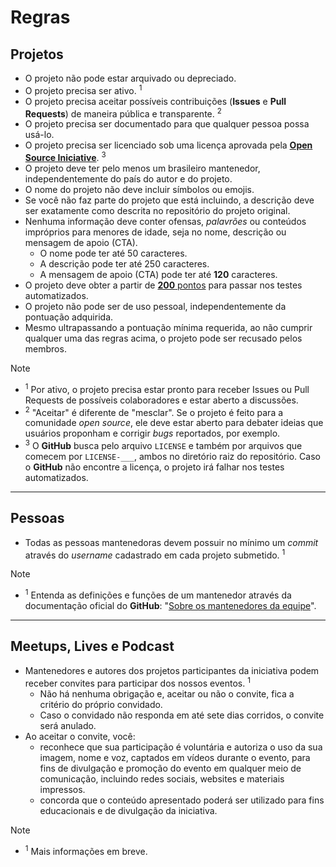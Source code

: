 # Regras

## Projetos

- O projeto não pode estar arquivado ou depreciado.
- O projeto precisa ser ativo. <sup>1</sup>
- O projeto precisa aceitar possíveis contribuições (**Issues** e **Pull Requests**) de maneira pública e transparente. <sup>2</sup>
- O projeto precisa ser documentado para que qualquer pessoa possa usá-lo.
- O projeto precisa ser licenciado sob uma licença aprovada pela [**Open Source Iniciative**](https://opensource.org/licenses). <sup>3</sup>
- O projeto deve ter pelo menos um brasileiro mantenedor, independentemente do país do autor e do projeto.
- O nome do projeto não deve incluir símbolos ou emojis.
- Se você não faz parte do projeto que está incluindo, a descrição deve ser exatamente como descrita no repositório do projeto original.
- Nenhuma informação deve conter ofensas, _palavrões_ ou conteúdos impróprios para menores de idade, seja no nome, descrição ou mensagem de apoio (CTA).
  - O nome pode ter até 50 caracteres.
  - A descrição pode ter até 250 caracteres.
  - A mensagem de apoio (CTA) pode ter até **120** caracteres.
- O projeto deve obter a partir de [**200** pontos](https://github.com/wellwelwel/awesomeyou/issues/4) para passar nos testes automatizados.
- O projeto não pode ser de uso pessoal, independentemente da pontuação adquirida.
- Mesmo ultrapassando a pontuação mínima requerida, ao não cumprir qualquer uma das regras acima, o projeto pode ser recusado pelos membros.

> [!NOTE]
>
> - <sup>1</sup> Por ativo, o projeto precisa estar pronto para receber Issues ou Pull Requests de possíveis colaboradores e estar aberto a discussões.
> - <sup>2</sup> "Aceitar" é diferente de "mesclar". Se o projeto é feito para a comunidade _open source_, ele deve estar aberto para debater ideias que usuários proponham e corrigir _bugs_ reportados, por exemplo.
> - <sup>3</sup> O **GitHub** busca pelo arquivo `LICENSE` e também por arquivos que comecem por `LICENSE-___`, ambos no diretório raiz do repositório. Caso o **GitHub** não encontre a licença, o projeto irá falhar nos testes automatizados.

---

## Pessoas

- Todas as pessoas mantenedoras devem possuir no mínimo um _commit_ através do _username_ cadastrado em cada projeto submetido. <sup>1</sup>

> [!NOTE]
>
> - <sup>1</sup> Entenda as definições e funções de um mantenedor através da documentação oficial do **GitHub**: "[Sobre os mantenedores da equipe](https://docs.github.com/pt/organizations/organizing-members-into-teams/assigning-the-team-maintainer-role-to-a-team-member#about-team-maintainers)".

---

## Meetups, Lives e Podcast

- Mantenedores e autores dos projetos participantes da iniciativa podem receber convites para participar dos nossos eventos. <sup>1</sup>
  - Não há nenhuma obrigação e, aceitar ou não o convite, fica a critério do próprio convidado.
  - Caso o convidado não responda em até sete dias corridos, o convite será anulado.
- Ao aceitar o convite, você:
  - reconhece que sua participação é voluntária e autoriza o uso da sua imagem, nome e voz, captados em vídeos durante o evento, para fins de divulgação e promoção do evento em qualquer meio de comunicação, incluindo redes sociais, websites e materiais impressos.
  - concorda que o conteúdo apresentado poderá ser utilizado para fins educacionais e de divulgação da iniciativa.

> [!NOTE]
>
> - <sup>1</sup> Mais informações em breve.
